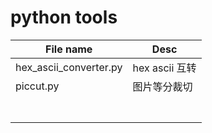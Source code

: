 # python tools

| File name              | Desc           |
| ---------------------- | -------------- |
| hex_ascii_converter.py | hex ascii 互转 |
| piccut.py              | 图片等分裁切   |
|                        |                |
|                        |                |
|                        |                |
|                        |                |
|                        |                |
|                        |                |
|                        |                |

